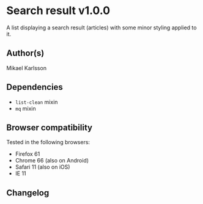 # Search result v1.0.0

A list displaying a search result (articles) with some minor styling applied to it.

## Author(s)

Mikael Karlsson

## Dependencies

- `list-clean` mixin
- `mq` mixin

## Browser compatibility

Tested in the following browsers:

- Firefox 61
- Chrome 66 (also on Android)
- Safari 11 (also on iOS)
- IE 11

## Changelog
